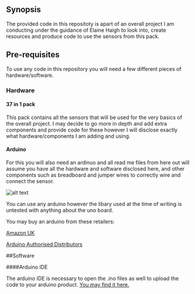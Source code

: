 ## Synopsis

The provided code in this repositoty is apart of an overall project I am conducting under the guidance of Elaine Haigh to look into, create resources and produce code to use the sensors from this pack.

## Pre-requisites

To use any code in this repository you will need a few different pieces of hardware/software.
### Hardware

#### 37 in 1 pack

This pack contains all the sensors that will be used for the very basics of the overall project. I may decide to go more in depth and add extra components and provide code for these however I will disclose exactly what hardware/components I am adding and using.

#### Arduino

For this you will also need an ardinuo and all read me files from here out will assume you have all the hardware and software disclosed here, and other components such as breadboard and jumper wires to correctly wire and connect the sensor.

![alt text](https://store-cdn.arduino.cc/usa/catalog/product/cache/1/image/520x330/604a3538c15e081937dbfbd20aa60aad/a/0/a000066_featured.jpg "arduino uno")

You can  use any arduino however the libary used at the time of writing is untested with anything about the uno board.

You may buy an arduino from these retailers:

[Amazon UK](https://www.amazon.co.uk/Arduino-A000066-ATMEGA328-Microcontroller-Board/dp/B008GRTSV6/ref=sr_1_4?ie=UTF8&qid=1523710890&sr=8-4&keywords=arduino+board&dpID=51-rsyPvHOL&preST=_SX300_QL70_&dpSrc=srch)

[Arduino Authorised Distributors](https://store.arduino.cc/distributors)

##Software

####Arduino IDE

The arduino IDE is necessary to open the .ino files as well to upload the code to your arduino product. [You may find it here.](https://www.arduino.cc/en/Main/Software)